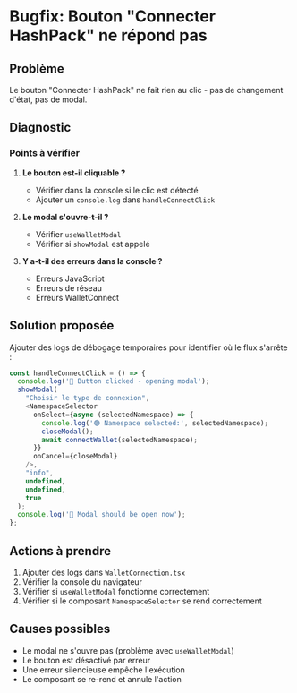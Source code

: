 # Bugfix: Bouton "Connecter HashPack" ne répond pas

## Problème
Le bouton "Connecter HashPack" ne fait rien au clic - pas de changement d'état, pas de modal.

## Diagnostic

### Points à vérifier

1. **Le bouton est-il cliquable ?**
   - Vérifier dans la console si le clic est détecté
   - Ajouter un `console.log` dans `handleConnectClick`

2. **Le modal s'ouvre-t-il ?**
   - Vérifier `useWalletModal` 
   - Vérifier si `showModal` est appelé

3. **Y a-t-il des erreurs dans la console ?**
   - Erreurs JavaScript
   - Erreurs de réseau
   - Erreurs WalletConnect

## Solution proposée

Ajouter des logs de débogage temporaires pour identifier où le flux s'arrête :

```typescript
const handleConnectClick = () => {
  console.log('🔵 Button clicked - opening modal');
  showModal(
    "Choisir le type de connexion",
    <NamespaceSelector
      onSelect={async (selectedNamespace) => {
        console.log('🟢 Namespace selected:', selectedNamespace);
        closeModal();
        await connectWallet(selectedNamespace);
      }}
      onCancel={closeModal}
    />,
    "info",
    undefined,
    undefined,
    true
  );
  console.log('🔵 Modal should be open now');
};
```

## Actions à prendre

1. Ajouter des logs dans `WalletConnection.tsx`
2. Vérifier la console du navigateur
3. Vérifier si `useWalletModal` fonctionne correctement
4. Vérifier si le composant `NamespaceSelector` se rend correctement

## Causes possibles

- Le modal ne s'ouvre pas (problème avec `useWalletModal`)
- Le bouton est désactivé par erreur
- Une erreur silencieuse empêche l'exécution
- Le composant se re-rend et annule l'action
